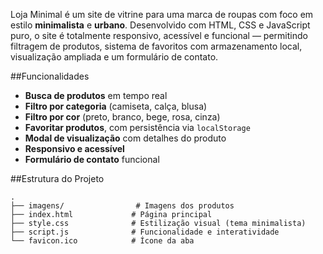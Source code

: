 Loja Minimal é um site de vitrine para uma marca de roupas com foco em estilo **minimalista** e **urbano**. Desenvolvido com HTML, CSS e JavaScript puro, o site é totalmente responsivo, acessível e funcional — permitindo filtragem de produtos, sistema de favoritos com armazenamento local, visualização ampliada e um formulário de contato.

##Funcionalidades

- **Busca de produtos** em tempo real
- **Filtro por categoria** (camiseta, calça, blusa)
- **Filtro por cor** (preto, branco, bege, rosa, cinza)
- **Favoritar produtos**, com persistência via `localStorage`
- **Modal de visualização** com detalhes do produto
- **Responsivo e acessível**
- **Formulário de contato** funcional

##Estrutura do Projeto

```plaintext
.
├── imagens/                # Imagens dos produtos
├── index.html             # Página principal
├── style.css              # Estilização visual (tema minimalista)
├── script.js              # Funcionalidade e interatividade
└── favicon.ico            # Ícone da aba

